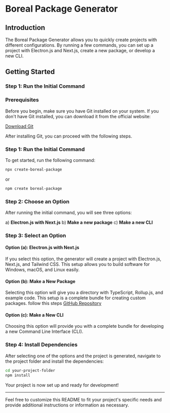 # Boreal Package Generator

## Introduction

The Boreal Package Generator allows you to quickly create projects with different configurations. By running a few commands, you can set up a project with Electron.js and Next.js, create a new package, or develop a new CLI.

## Getting Started

### Step 1: Run the Initial Command

### Prerequisites

Before you begin, make sure you have Git installed on your system. If you don't have Git installed, you can download it from the official website:

[Download Git](https://git-scm.com/downloads)

After installing Git, you can proceed with the following steps.

### Step 1: Run the Initial Command


To get started, run the following command:

```bash
npx create-boreal-package
```

or


```bash
npm create boreal-package
```


### Step 2: Choose an Option

After running the initial command, you will see three options:

a) **Electron.js with Next.js**
b) **Make a new package**
c) **Make a new CLI**

### Step 3: Select an Option

#### Option (a): Electron.js with Next.js

If you select this option, the generator will create a project with Electron.js, Next.js, and Tailwind CSS. This setup allows you to build software for Windows, macOS, and Linux easily.

#### Option (b): Make a New Package

Selecting this option will give you a directory with TypeScript, Rollup.js, and example code. This setup is a complete bundle for creating custom packages. follow this steps [GitHub Repository](https://github.com/mdhira-ai/dcomponents)



#### Option (c): Make a New CLI

Choosing this option will provide you with a complete bundle for developing a new Command Line Interface (CLI).

### Step 4: Install Dependencies

After selecting one of the options and the project is generated, navigate to the project folder and install the dependencies:

```bash
cd your-project-folder
npm install
```

Your project is now set up and ready for development!

---

Feel free to customize this README to fit your project's specific needs and provide additional instructions or information as necessary.